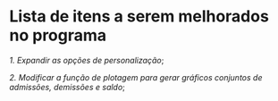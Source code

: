 # **Lista de itens a serem melhorados no programa**

_1. Expandir as opções de personalização_;

_2. Modificar a função de plotagem para gerar gráficos conjuntos de admissões, demissões e saldo_;

